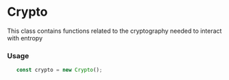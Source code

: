 # Crypto 

This class contains functions related to the cryptography needed to interact with entropy 

### Usage 

```js
   const crypto = new Crypto();
```